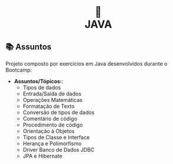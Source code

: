 <h1 align="center">
  📃<br>JAVA
</h1>

## 📚 Assuntos

Projeto composto por exercícios em Java desenvolvidos durante o Bootcamp:

- **Assuntos/Tópicos:**:
  - Tipos de dados
  - Entrada/Saída de dados
  - Operações Matemáticas
  - Formatação de Texto
  - Conversão de tipos de dados
  - Comentário de código
  - Procedimento de código
  - Orientação à Objetos
  - Tipos de Classe e Interface
  - Herança e Polimorfismo
  - Driver Banco de Dados JDBC
  - JPA e Hibernate